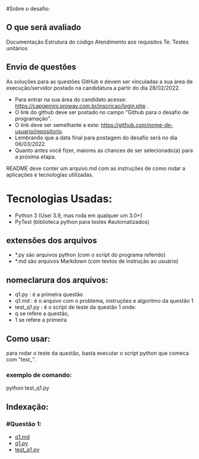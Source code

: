 
#Sobre o desafio:

## O que será avaliado

Documentação Estrutura do código Atendimento aos requisitos Те: Testes unitários

## Envio de questões

As soluções para as questões GitHub e devem ser vinculadas a sua área de execução/servidor postado na candidatura a partir do dia 28/02/2022. 
* Para entrar na sua área do candidato acesse: https://capgemini.proway.com.br/inscricao/login.php . 
* O link do github deve ser postado no campo "Github para o desafio de programação". 
* O link deve ser semelhante a este: https://github.com/nome-de-usuario/repositorio. 
* Lembrando que a data final para postagem do desafio será no dia 06/03/2022.
* Quanto antes você fizer, maiores as chances de ser selecionado(a) para a próxima etapa.

README deve conter um arquivo.md com as instruções de como rodar a
aplicações e tecnologias utilizadas.

# Tecnologias Usadas:

* Python 3 (Usei 3.9, mas roda em qualquer um 3.0+)
* PyTest (biblioteca python para testes #automatizados)

## extensões dos arquivos
*  *.py são arquivos python (com o script do programa referido)
*  *.md são arquivos Markdown (com textos de instrução ao usuário)

## nomeclarura dos arquivos:
* q1.py : é a primeira questão
* q1.md : é o arquivo com o problema, instruções e algoritmo da questão 1
* test_q1.py : é o script de teste da questão 1
onde:
*    q se refere a questão,
*    1 se refere a primeira
    

## Como usar:
para rodar o teste da questão, basta executar o script python que comeca com "test_".
  
###  exemplo de comando:
  python test_q1.py
  
## Indexação:

### #Questão 1:
* [q1.md](./q1.md)
* [q1.py](./q1.py)  
* [test_q1.py](./test_q1.py)
